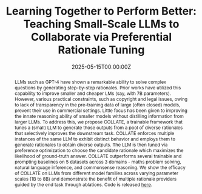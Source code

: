 ---
title: "Learning Together to Perform Better: Teaching Small-Scale LLMs to Collaborate via Preferential Rationale Tuning"
authors:
- Sohan Patnaik
- Milan Aggarwal
- Sumit Bhatia
- Balaji Krishnamurthy

date: "2025-05-15T00:00:00Z"
doi: ""

publishDate: "2025-05-15T00:00:00Z"

publication_types: ["conference"]

publication: "Association for Computational Linguistics (ACL) - Main Track 2025"
publication_short: "ACL"

abstract: "LLMs such as GPT-4 have shown a remarkable ability to solve complex questions by generating step-by-step rationales. Prior works have utilized this capability to improve smaller and cheaper LMs (say, with 7B parameters). However, various practical constraints, such as copyright and legal issues, owing to lack of transparency in the pre-training data of large (often closed) models, prevent their use in commercial settings. Little focus has been given to improving the innate reasoning ability of smaller models without distilling information from larger LLMs. To address this, we propose COLLATE, a trainable framework that tunes a (small) LLM to generate those outputs from a pool of diverse rationales that selectively improves the downstream task. COLLATE enforces multiple instances of the same LLM to exhibit distinct behavior and employs them to generate rationales to obtain diverse outputs. The LLM is then tuned via preference optimization to choose the candidate rationale which maximizes the likelihood of ground-truth answer. COLLATE outperforms several trainable and prompting baselines on 5 datasets across 3 domains - maths problem solving, natural language inference, and commonsense reasoning. We show the efficacy of COLLATE on LLMs from different model families across varying parameter scales (1B to 8B) and demonstrate the benefit of multiple rationale providers guided by the end task through ablations. Code is released [here](https://github.com/Sohanpatnaik106/collate)."

summary: ""

tags:
- Multi-LLM Deliberation
- Rationale Generation
- Preferential Rationale Tuning
- Task-Guided Rationale Selection

featured: true

links:
url_pdf: "https://arxiv.org/abs/2506.02519"
url_code: "https://github.com/Sohanpatnaik106/collate"
url_dataset: ""
url_poster: ""
url_project: ""
url_slides: ""
url_source: ""
url_video: ""

image:
  caption: "Learning Together to Perform Better"
  focal_point: "COLLATE"
  preview_only: false
  alt_text: "Learning Together to Perform Better"

projects: []
slides: ""
---
